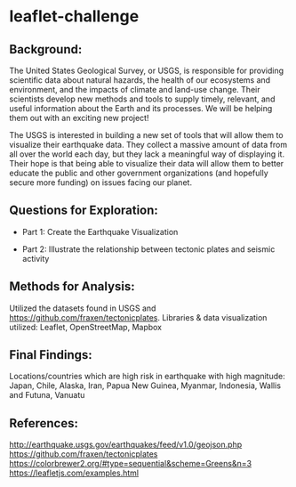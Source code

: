 # leaflet-challenge
## Background:

The United States Geological Survey, or USGS, is responsible for providing scientific data about natural hazards, the health of our ecosystems and environment, and the impacts of climate and land-use change. Their scientists develop new methods and tools to supply timely, relevant, and useful information about the Earth and its processes. We will be helping them out with an exciting new project!

The USGS is interested in building a new set of tools that will allow them to visualize their earthquake data. They collect a massive amount of data from all over the world each day, but they lack a meaningful way of displaying it. Their hope is that being able to visualize their data will allow them to better educate the public and other government organizations (and hopefully secure more funding) on issues facing our planet.

## Questions for Exploration:

* Part 1: Create the Earthquake Visualization 

* Part 2:  Illustrate the relationship between tectonic plates and seismic activity 

## Methods for Analysis:

Utilized the datasets found in USGS and https://github.com/fraxen/tectonicplates.
Libraries & data visualization utilized: Leaflet, OpenStreetMap, Mapbox


## Final Findings:

Locations/countries which are high risk in earthquake with high magnitude: Japan, Chile, Alaska, Iran, Papua New Guinea, Myanmar, Indonesia, Wallis and Futuna, Vanuatu



## References:

http://earthquake.usgs.gov/earthquakes/feed/v1.0/geojson.php
https://github.com/fraxen/tectonicplates
https://colorbrewer2.org/#type=sequential&scheme=Greens&n=3
https://leafletjs.com/examples.html
